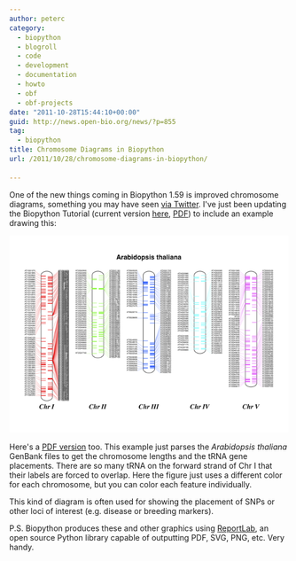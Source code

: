 ```yaml
---
author: peterc
category:
  - biopython
  - blogroll
  - code
  - development
  - documentation
  - howto
  - obf
  - obf-projects
date: "2011-10-28T15:44:10+00:00"
guid: http://news.open-bio.org/news/?p=855
tag:
  - biopython
title: Chromosome Diagrams in Biopython
url: /2011/10/28/chromosome-diagrams-in-biopython/

---
```

One of the new things coming in Biopython 1.59 is improved chromosome diagrams, something you may have seen [via Twitter](http://twitter.com/#!/pjacock/status/121676973054496768). I've just been updating the Biopython Tutorial (current version [here](http://biopython.org/DIST/docs/tutorial/Tutorial.html), [PDF](http://biopython.org/DIST/docs/tutorial/Tutorial.pdf)) to include an example drawing this:

![tRNA genes in Arabidopsis thaliana](https://github.com/biopython/biopython/raw/1574d8112914ea147f4e62c6b980543db1abdc7d/Doc/images/tRNA_chrom.png)

Here's a [PDF version](https://github.com/biopython/biopython/raw/1574d8112914ea147f4e62c6b980543db1abdc7d/Doc/images/tRNA_chrom.pdf) too. This example just parses the _Arabidopsis thaliana_ GenBank files to get the chromosome lengths and the tRNA gene placements. There are so many tRNA on the forward strand of Chr I that their labels are forced to overlap. Here the figure just uses a different color for each chromosome, but you can color each feature individually.

This kind of diagram is often used for showing the placement of SNPs or other loci of interest (e.g. disease or breeding markers).

P.S. Biopython produces these and other graphics using [ReportLab](http://www.reportlab.com/software/opensource/), an open source Python library capable of outputting PDF, SVG, PNG, etc. Very handy.

